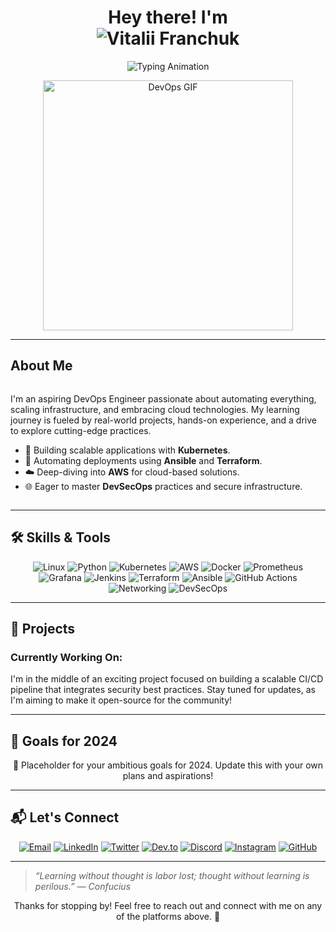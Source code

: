 <h1 align="center">
  Hey there! I'm <br>
  <img src="https://raw.githubusercontent.com/vitalii-fran/vitalii-fran/cooltext469510356555493(3).png" alt="Vitalii Franchuk">
</h1>

<p align="center">
  <img src="https://readme-typing-svg.herokuapp.com?font=Fira+Code&size=24&duration=4000&color=ff6347&center=true&vCenter=true&lines=DevOps+Engineer;Automation+Cloud;Always+Learning+and+Growing" alt="Typing Animation">
</p>

<div align="center">
  <img src="https://media.giphy.com/media/5ndklThG9vUUdTmgMn/giphy.gif" width="400" alt="DevOps GIF">
</div>

---

## About Me

<div style="display: flex; align-items: center; justify-content: space-between;">
  <div style="flex: 1;">
    <p>
      I'm an aspiring DevOps Engineer passionate about automating everything, scaling infrastructure, and embracing cloud technologies. My learning journey is fueled by real-world projects, hands-on experience, and a drive to explore cutting-edge practices.
    </p>
    <ul>
      <li>🚀 Building scalable applications with <b>Kubernetes</b>.</li>
      <li>🔧 Automating deployments using <b>Ansible</b> and <b>Terraform</b>.</li>
      <li>☁️ Deep-diving into <b>AWS</b> for cloud-based solutions.</li>
      <li>🌐 Eager to master <b>DevSecOps</b> practices and secure infrastructure.</li>
    </ul>
  </div>
</div>

---

## 🛠️ Skills & Tools

<p align="center">
  <img src="https://img.shields.io/badge/Linux-FCC624?style=for-the-badge&logo=linux&logoColor=black" alt="Linux">
  <img src="https://img.shields.io/badge/Python-3776AB?style=for-the-badge&logo=python&logoColor=white" alt="Python">
  <img src="https://img.shields.io/badge/Kubernetes-326CE5?style=for-the-badge&logo=kubernetes&logoColor=white" alt="Kubernetes">
  <img src="https://img.shields.io/badge/AWS-232F3E?style=for-the-badge&logo=amazon-aws&logoColor=white" alt="AWS">
  <img src="https://img.shields.io/badge/Docker-2496ED?style=for-the-badge&logo=docker&logoColor=white" alt="Docker">
  <img src="https://img.shields.io/badge/Prometheus-E6522C?style=for-the-badge&logo=prometheus&logoColor=white" alt="Prometheus">
  <img src="https://img.shields.io/badge/Grafana-F46800?style=for-the-badge&logo=grafana&logoColor=white" alt="Grafana">
  <img src="https://img.shields.io/badge/Jenkins-D24939?style=for-the-badge&logo=jenkins&logoColor=white" alt="Jenkins">
  <img src="https://img.shields.io/badge/Terraform-623CE4?style=for-the-badge&logo=terraform&logoColor=white" alt="Terraform">
  <img src="https://img.shields.io/badge/Ansible-EE0000?style=for-the-badge&logo=ansible&logoColor=white" alt="Ansible">
  <img src="https://img.shields.io/badge/GitHub%20Actions-2088FF?style=for-the-badge&logo=github-actions&logoColor=white" alt="GitHub Actions">
  <img src="https://img.shields.io/badge/Networking-0077B5?style=for-the-badge&logo=dev.to&logoColor=white" alt="Networking">
  <img src="https://img.shields.io/badge/DevSecOps-FF0000?style=for-the-badge&logo=security&logoColor=white" alt="DevSecOps">
</p>

---

## 🚧 Projects

### Currently Working On:
I'm in the middle of an exciting project focused on building a scalable CI/CD pipeline that integrates security best practices. Stay tuned for updates, as I'm aiming to make it open-source for the community!

---

## 🎯 Goals for 2024

<div align="center">
  <p>🚀 Placeholder for your ambitious goals for 2024. Update this with your own plans and aspirations!</p>
</div>

---

## 📬 Let's Connect

<p align="center">
  <a href="mailto:your.email@example.com"><img src="https://img.shields.io/badge/Email-D14836?style=for-the-badge&logo=gmail&logoColor=white" alt="Email"></a>
  <a href="https://www.linkedin.com/in/your-profile"><img src="https://img.shields.io/badge/LinkedIn-0A66C2?style=for-the-badge&logo=linkedin&logoColor=white" alt="LinkedIn"></a>
  <a href="https://twitter.com/your-profile"><img src="https://img.shields.io/badge/Twitter-1DA1F2?style=for-the-badge&logo=twitter&logoColor=white" alt="Twitter"></a>
  <a href="https://www.dev.to/your-profile"><img src="https://img.shields.io/badge/Dev.to-0A0A0A?style=for-the-badge&logo=dev.to&logoColor=white" alt="Dev.to"></a>
  <a href="https://discord.gg/your-invite-link"><img src="https://img.shields.io/badge/Discord-7289DA?style=for-the-badge&logo=discord&logoColor=white" alt="Discord"></a>
  <a href="https://www.instagram.com/your-profile"><img src="https://img.shields.io/badge/Instagram-E4405F?style=for-the-badge&logo=instagram&logoColor=white" alt="Instagram"></a>
  <a href="https://github.com/your-profile"><img src="https://img.shields.io/badge/GitHub-181717?style=for-the-badge&logo=github&logoColor=white" alt="GitHub"></a>
</p>

---

> _“Learning without thought is labor lost; thought without learning is perilous.” — Confucius_

<p align="center">
  Thanks for stopping by! Feel free to reach out and connect with me on any of the platforms above. 🌟
</p>

